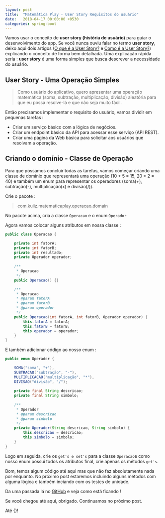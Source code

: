 ```yaml
---
layout: post
title:  "Matemática Play - User Story Requisitos do usuário"
date:   2018-04-17 00:00:00 +0530
categories: spring-boot
---
```



Vamos usar o conceito de **user story (história de usuário)** para guiar o desenvolvimento do app. Se você nunca ouviu falar no termo **user story**, deixo aqui dois artigos ([O que é a User Story?](http://www.knowledge21.com.br/sobreagilidade/user-stories/o-que-e-user-story/) e [Como é a User Story?](http://www.knowledge21.com.br/sobreagilidade/user-stories/como-e-user-story/)) explicando o conceito de forma bem detalhada. Uma explicação rápida seria : **user story** é uma forma simples que busca descrever a necessidade do usuário. 

## User Story - Uma Operação Simples
> Como usuário do aplicativo, quero apresentar uma operação matemática (soma, subtração, multiplicação, divisão) aleatória para que eu possa resolve-lá e que não seja muito fácil.

Então precisamos implementar o requisito do usuário, vamos dividir em pequenas tarefas :
 - Criar um serviço básico com a lógica de negócios. 
 - Criar um endpoint básico da API para acessar esse serviço (API REST). 
 - Criar uma página da Web básica para solicitar aos usuários que resolvam a operação.


## Criando o domínio - Classe de Operação

Para que possamos concluir  todas as tarefas, vamos começar criando uma classe de domínio que representará uma operação (10 + 5 = 15, 20 * 2 = 40) e também um enum para representar os operadores (soma(+), subtração(-), multiplicação(x) e divisão(/)).

Crie o pacote :
> com.kuiiz.matematicaplay.operacao.domain

No pacote acima, cria a classe ```Operacao``` e o enum ```Operador```

Agora vamos colocar alguns atributos em nossa classe :

```java
public class Operacao {

	private int fatorA;
	private int fatorB;
	private int resultado;
	private Operador operador;
	
	/**
	 * Operacao
	 */
	public Operacao() {}

	/**
	 * Operacao
	 * @param fatorA
	 * @param fatorB
	 * @param operador
	 */
	public Operacao(int fatorA, int fatorB, Operador operador) {
		this.fatorA = fatorA;
		this.fatorB = fatorB;
		this.operador = operador;
	}
}
```
E também adicionar código ao nosso enum :

```java
public enum Operador {

	SOMA("soma", "+"),
	SUBTRACAO("subtração", "-"),
	MULTIPLICACAO("multiplicação", "*"),
	DIVISAO("divisão", "/");
	
	private final String descricao;
	private final String simbolo;
	
	/**
	 * Operador
	 * @param descricao
	 * @param simbolo
	 */
	private Operador(String descricao, String simbolo) {
		this.descricao = descricao;
		this.simbolo = simbolo;
	}
}
```
Logo em seguida, crie os ```get's e set's``` para a classe ```Operacao```e como nosso enum possui todos os atributos final, crie apenas os métodos ``get's``.

Bom, temos algum código até aqui mas que não faz absolutamente nada por enquanto.  No próximo post estaremos incluindo alguns métodos com alguma lógica e também inciando com os testes de unidade.

Da uma passada lá no [GitHub](https://github.com/BSTK/matematica-play) e veja como está ficando !

Se você chegou até aqui, obrigado. Continuamos no próximo post.

Até {}!

